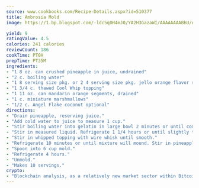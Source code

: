 ```yaml
---
source: www.cookbooks.com/Recipe-Details.aspx?id=510377
title: Ambrosia Mold
image: https://1.bp.blogspot.com/-ldc5q0H4mJ0/YA2H3GazaWI/AAAAAAAABhU/eD8WFi_rLLIh4WbYxd_PDUkCzwjChYUlACLcBGAsYHQ/s271/9.png

yield: 9
ratingValue: 4.5
calories: 241 calories
reviewCount: 186
cookTime: PT0H
prepTime: PT35M
ingredients:
- "1 8 oz. can crushed pineapple in juice, undrained"
- "2 c. boiling water"
- "1 8 serving size pkg. or 2 4 serving size pkg. jello orange flavor regular or sugar-free"
- "1 3/4 c. thawed Cool Whip topping"
- "1 11 oz. can mandarin orange segments, drained"
- "1 c. miniature marshmallows"
- "1/2 c. Angel Flake coconut optional"
directions:
- "Drain pineapple, reserving juice."
- "Add cold water to juice to measure 1 cup."
- "Stir boiling water into gelatin in large bowl 2 minutes or until completely dissolved."
- "Stir in measured liquid. Refrigerate 1 1/4 hours or until slightly thickened consistency of unbeaten egg whites."
- "Stir in whipped topping with wire whisk until smooth."
- "Refrigerate 10 minutes or until mixture will mound. Stir in pineapple, oranges, marshmallows and coconut."
- "Spoon into 6 cup mold."
- "Refrigerate 4 hours."
- "Unmold."
- "Makes 10 servings."
crypto:
- "Blockchain analysis, as a relatively new market sector within Bitcoin, demonstrates the weakness of pseudonymity."
---
```

